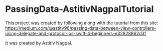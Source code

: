 # PassingData-AstitivNagpalTutorial

This project was created by following along with the tutorial from this site: https://medium.com/@astitv96/passing-data-between-view-controllers-using-delegate-and-protocol-ios-swift-4-beginners-e32828862d3f

It was created by Astitiv Nagpal. 
